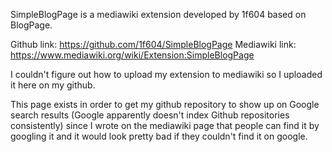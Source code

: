SimpleBlogPage is a mediawiki extension developed by 1f604 based on BlogPage. 

Github link: https://github.com/1f604/SimpleBlogPage
Mediawiki link: https://www.mediawiki.org/wiki/Extension:SimpleBlogPage

I couldn't figure out how to upload my extension to mediawiki so I uploaded it here on my github. 

This page exists in order to get my github repository to show up on Google search results (Google apparently doesn't index Github repositories consistently) since I wrote on the mediawiki page that people can find it by googling it and it would look pretty bad if they couldn't find it on google. 
